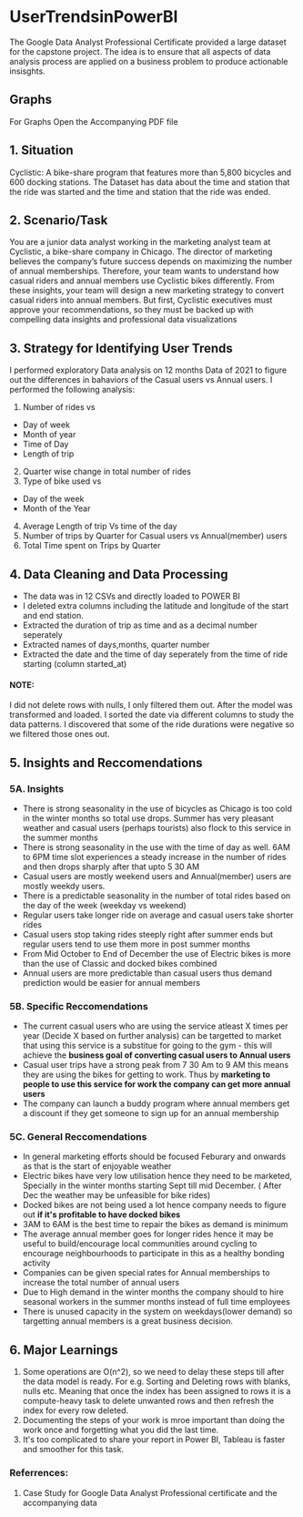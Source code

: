 # UserTrendsinPowerBI

The Google Data Analyst Professional Certificate provided a large dataset for the capstone project. The idea is to ensure that all aspects of data analysis process are applied on a business problem to produce actionable insisghts.

## Graphs
For Graphs Open the Accompanying PDF file

## 1. Situation
Cyclistic: A bike-share program that features more than 5,800 bicycles and 600 docking stations. The Dataset has data about the time and station that the ride was started and the time and station that the ride was ended. 
## 2. Scenario/Task
You are a junior data analyst working in the marketing analyst team at Cyclistic, a bike-share company in Chicago. The director
of marketing believes the company’s future success depends on maximizing the number of annual memberships. Therefore,
your team wants to understand how casual riders and annual members use Cyclistic bikes differently. From these insights,
your team will design a new marketing strategy to convert casual riders into annual members. But first, Cyclistic executives
must approve your recommendations, so they must be backed up with compelling data insights and professional data
visualizations

## 3. Strategy for Identifying User Trends
I performed exploratory Data analysis on 12 months Data of 2021 to figure out the differences in bahaviors of the Casual users vs Annual users.
I performed the following analysis:

1. Number of rides vs
- Day of week
[](1.jpg)
- Month of year
- Time of Day
- Length of trip
2. Quarter wise change in total number of rides
3. Type of bike used vs
- Day of the week
- Month of the Year
4. Average Length of trip Vs time of the day
5. Number of trips by Quarter for Casual users vs Annual(member) users 
6. Total Time spent on Trips by Quarter

## 4. Data Cleaning and Data Processing

- The data was in 12 CSVs and directly loaded to POWER BI
- I deleted extra columns including the latitude and longitude of the start and end station.
- Extracted the duration of trip as time and as a decimal number seperately
- Extracted names of days,months, quarter number
- Extracted the date and the time of day seperately from the time of ride starting (column started_at)

#### NOTE:
I did not delete rows with nulls, I only filtered them out. After the model was transformed and loaded. I sorted the date via different columns to study the data patterns. I discovered that some of the ride durations were negative so we filtered those ones out.

## 5. Insights and Reccomendations

### 5A. Insights
- There is strong seasonality in the use of bicycles as Chicago is too cold in the winter months so total use drops. Summer has very pleasant weather and casual users (perhaps tourists) also flock to this service in the summer months
- There is strong seasonality in the use with the time of day as well. 6AM to 6PM time slot experiences a steady increase in the number of rides and then drops sharply after that upto 5 30 AM
- Casual users are mostly weekend users and Annual(member) users are mostly weekdy users.
- There is a predictable seasonality in the number of total rides based on the day of the week (weekday vs weekend)
- Regular users take longer ride on average and casual users take shorter rides
- Casual users stop taking rides steeply right after summer ends but regular users tend to use them more in post summer months
- From Mid October to End of December the use of Electric bikes is more than the use of Classic and docked bikes combined
- Annual users are more predictable than casual users thus demand prediction would be easier for annual members




###  5B. Specific Reccomendations
- The current casual users who are using the service atleast X times per year (Decide X based on further analysis) can be targetted to market that using this service is a substitue for going to the gym -  this will achieve the **business goal of converting casual users to Annual users** 
- Casual user trips have a strong peak from 7 30 Am to 9 AM this means they are using the bikes for getting to work. Thus by **marketing to people to use this service for work the company can get more annual users** 
- The company can launch a buddy program where annual members get a discount if they get someone to sign up for an annual membership

### 5C. General Reccomendations
- In general marketing efforts should be focused Feburary and onwards as that is the start of enjoyable weather
- Electric bikes have very low utilisation hence they need to be marketed, Specially in the winter months starting Sept till mid December. ( After Dec the weather may be unfeasible for bike rides)
- Docked bikes are not being used a lot hence company needs to figure out **if it's profitable to have docked bikes**
- 3AM to 6AM is the best time to repair the bikes as demand is minimum
- The average annual member goes for longer rides hence it may be useful to build/encourage local communities around cycling to encourage neighbourhoods to participate in this as a healthy bonding activity
- Companies can be given special rates for Annual memberships to increase the total number of annual users
- Due to High demand in the winter months the company should to hire seasonal workers in the summer months instead of full time employees
- There is unused capacity in the system on weekdays(lower demand) so targetting annual members is a great business decision.

## 6. Major Learnings
1. Some operations are O(n^2), so we need to delay these steps till after the data model is ready. For e.g. Sorting and Deleting rows with blanks, nulls etc.  Meaning that once the index has been assigned to rows it is a compute-heavy task to delete unwanted rows and then refresh the index for every row deleted.
2. Documenting the steps of your work is mroe important than doing the work once and forgetting what you did the last time.
3. It's too complicated to share your report in Power BI, Tableau is faster and smoother for this task.


### Referrences: 
1. Case Study for Google Data Analyst Professional certificate and the accompanying data
